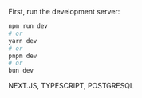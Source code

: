 First, run the development server:

```bash
npm run dev
# or
yarn dev
# or
pnpm dev
# or
bun dev
```

NEXT.JS, TYPESCRIPT, POSTGRESQL
